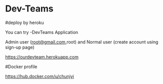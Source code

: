 # Dev-Teams
#deploy by heroku

You can try -DevTeams Application 

Admin user (root@gmail.com,root) and Normal user (create account using sign-up page)

https://ourdevteam.herokuapp.com

#Docker profile

https://hub.docker.com/u/chunjyi



